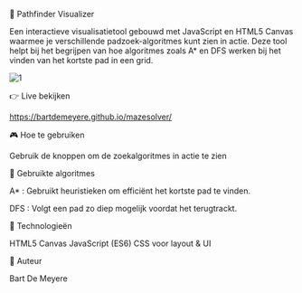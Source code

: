 🧭 Pathfinder Visualizer

Een interactieve visualisatietool gebouwd met JavaScript en HTML5 Canvas waarmee je verschillende padzoek-algoritmes kunt zien in actie. Deze tool helpt bij het begrijpen van hoe algoritmes zoals A* en DFS werken bij het vinden van het kortste pad in een grid.

![1](https://github.com/user-attachments/assets/22a1f3b4-1227-4c55-8c93-7d97df69fac9)

👉 Live bekijken

https://bartdemeyere.github.io/mazesolver/

🎮 Hoe te gebruiken

Gebruik de knoppen om de zoekalgoritmes in actie te zien

🧠 Gebruikte algoritmes

A* :  Gebruikt heuristieken om efficiënt het kortste pad te vinden.

DFS :	Volgt een pad zo diep mogelijk voordat het terugtrackt.

🧱 Technologieën

HTML5 Canvas
JavaScript (ES6)
CSS voor layout & UI

👤 Auteur

Bart De Meyere


